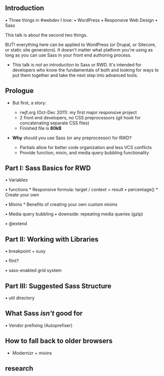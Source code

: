 ## Introduction

• Three things in #webdev I love:
    • WordPress
    • Responsive Web Design
    • Sass

This talk is about the second two things.

BUT! everything here can be applied to WordPress (or Drupal, or Sitecore, or static site generators). It doesn't matter what platform you're using as long as you can use Sass in your front end authoring process.

* This talk is _not_ an introduction to Sass or RWD. It's intended for developers who know the fundamentals of both and looking for ways to put them together and take the next step into advanced tools.

## Prologue

* But first, a story:
	* rwjf.org (Oct-Dec 2011): my first major responsive project
	* 2 front end developers, no CSS preprocessors (git hook for concatenating separate CSS files)
	* Finished file is **80kB**

* **Why** should you use Sass (or any preprocessor) for RWD?
	* Partials allow for better code organization and less VCS conflicts
	* Provide function, mixin, and media query bubbling functionality

## Part I: Sass Basics for RWD

• Variables

• functions
    * Responsive formula: target / context = result
    • percentage()
    * Create your own

• Mixins
	* Benefits of creating your own custom mixins

• Media query bubbling
    • downside: repeating media queries (gzip)

• @extend

## Part II: Working with Libraries

• breakpoint + susy

• flint?

• sass-enabled grid system

## Part III: Suggested Sass Structure

• util directory

## What Sass *isn't* good for

• Vendor prefixing (Autoprefixer)

## How to fall back to older browsers

* Modernizr + mixins

## research
